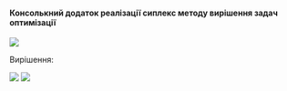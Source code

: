 #### Консолькний додаток реалізації сиплекс методу вирішення задач оптимізації

<img src="img/s1">

Вирішення:

<img src="img/s2">

<img src="img/s3">